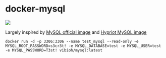 # docker-mysql

[![](https://badge.imagelayers.io/vibioh/mysql:latest.svg)](https://imagelayers.io/?images=vibioh/mysql:latest 'Get your own badge on imagelayers.io')

Largely inspired by [MySQL official image](https://github.com/docker-library/mysql) and [Hypriot MySQL image](https://github.com/hypriot/rpi-mysql)

```
docker run -d -p 3306:3306 --name test_mysql --read-only -e MYSQL_ROOT_PASSWORD=s3cr3t! -e MYSQL_DATABASE=test -e MYSQL_USER=test -e MYSQL_PASSWORD=T3st! vibioh/mysql:latest
```

